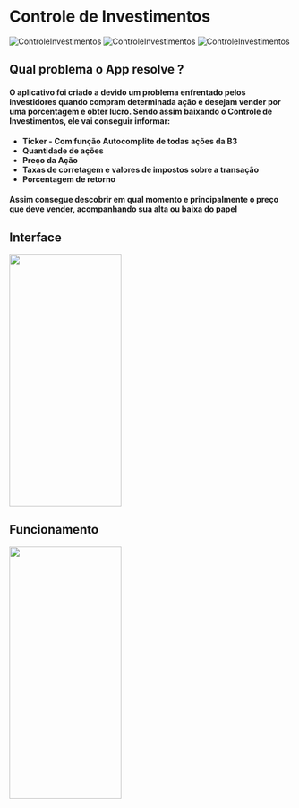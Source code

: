 # Controle de Investimentos

![ControleInvestimentos](https://img.shields.io/badge/-java-purple) ![ControleInvestimentos](https://img.shields.io/badge/Version-1.0-blueviolet) ![ControleInvestimentos](https://img.shields.io/badge/-investimentos-success)

## Qual problema o App resolve ? 

#### O aplicativo foi criado a devido um problema enfrentado pelos investidores quando compram determinada ação e desejam vender por uma porcentagem e obter lucro. Sendo assim baixando o **Controle de Investimentos**, ele vai conseguir informar:

* **Ticker - Com função Autocomplite de todas ações da B3**
* **Quantidade de ações**
* **Preço da Ação**
* **Taxas de corretagem e valores de impostos sobre a transação**
* **Porcentagem de retorno**

#### Assim consegue descobrir em qual momento e principalmente o preço que deve vender, acompanhando sua alta ou baixa do papel


## Interface

<img src="https://github.com/GabrielFreitas-00/Controle-de-Ativos2/blob/main/Print_Controle_Investimentos.png" width="200" height="450" />

## Funcionamento

<img src="https://github.com/GabrielFreitas-00/Controle-de-Investimento/blob/main/Print-Fun%C3%A7%C3%B5es.png" width="200" height="450" />


